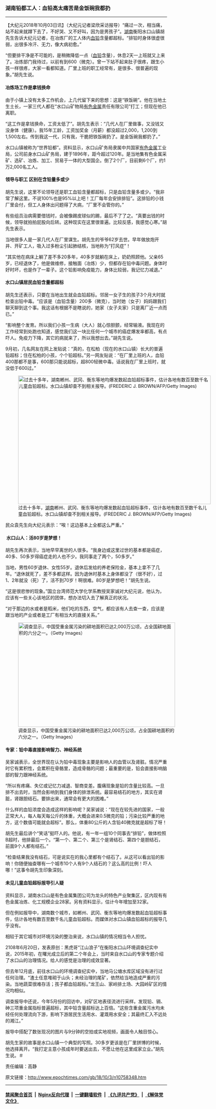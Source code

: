 ### 湖南铅都工人：血铅高太痛苦是金饭碗我都扔
------------------------

<p>【大纪元2018年10月03日讯】（大纪元记者梁欣采访报导）“痛过一次，相当痛，站不起来就蹲下去了，不好哭、又不好叫，因为是男孩子”。<a href="http://www.epochtimes.com/gb/tag/%E6%B9%96%E5%8D%97.html">湖南</a>衡阳水口山镇胡先生告诉大纪元记者，在冶炼厂的工人体内<a href="http://www.epochtimes.com/gb/tag/%E8%A1%80%E9%93%85.html">血铅</a>含量都超标。“排铅时身体很虚很弱，出很多冷汗、无力，像大病初愈。”</p>
<p>“但要排干净是不可能的，是稍微降低一点（<a href="http://www.epochtimes.com/gb/tag/%E8%A1%80%E9%93%85.html">血铅</a>含量），休息2天一上班就又上来了。冶炼部门我待过，以前有到600（微克）。曾一下站不起来肚子很疼，跟生小孩一样很疼，大家一看都知道。厂里上班的职工经常有，是很多、很普遍的现象。”胡先生说。</p>
<h4>冶炼场工作是拿钱换命</h4>
<p>由于小镇上没有太多工作机会，上几代留下来的思想：这是“铁饭碗”。他在当地土生土长，一家三代人都在“水口山矿物局<a href="http://www.epochtimes.com/gb/tag/%E6%9C%89%E8%89%B2%E9%87%91%E5%B1%9E.html">有色金属</a>责任有限公司”打工；但现在他已离职。</p>
<p>“这工作是拿钱换命，工资太低了”。胡先生表示：“几代人在厂里做事，又没钱又没身体（健康）。我15年工龄，工资加奖金（月薪）都没超过2,000，1,200到1,500左右。传到我这一代，只有我，干脆把铁饭碗扔了。是金饭碗我都扔了。”</p>
<p>水口山镇被称为“世界铅都”。资料显示，水口山矿务局隶属中共国家<a href="http://www.epochtimes.com/gb/tag/%E6%9C%89%E8%89%B2%E9%87%91%E5%B1%9E.html">有色金属</a>工业局，公司前身水口山矿务局，建于1896年，距今超过120年。是当地集有色金属采矿、选矿、冶炼、加工、贸易于一体的大型国企。倒了2个厂，目前剩6个厂，约1万2,000名工人。</p>
<h4>领导与职工 区别在含铅量多或少</h4>
<p>胡先生说，这里不论领导还是职工血铅含量都超标，只是血铅含量多或少。“我非常了解这里。不说100%也是95%以上吧！工厂每年会安排排铅”。这排铅的小钱厂里会付，但工人身体出问题得了大病，“厂里不会管你的。”</p>
<p>有些组员治病需要借钱时，会被像踢皮球似的踢，最后不了了之。“真要出钱的时候，领导就拍拍屁股向后转。这种现实在这里很普遍。比较反感，我感觉心寒。”胡先生表示。</p>
<p>当地很多人是一家几代人在厂里谋生。胡先生的爷爷62岁去世。早年做放炮开井、开矿工人，吸入过多粉尘引起肺结核，当地称为“打风症”！</p>
<p>“其实他在病床上躺了差不多20多年，40多岁就躺在床上，奶奶照顾他。父亲65岁，已经退休了，他是做维修，接触面（冶炼）少，但都存在铅中毒问题。身体时好时坏，也是作了一辈子。这个铅影响免疫能力，身体比较弱，我记忆力减退。”</p>
<h4>水口山镇居民血铅含量都超标</h4>
<p>胡先生还表示，只要在当地出生就会血铅超标。邻居一女子生的孩子3个月大时就检查出铅中毒。“应该是（血铅含量）200多（微克），当时她（女子）妈妈跟我们聊天聊到这个事。我这话有根据不是瞎说的，她家（女子夫家）只是离厂近一点而已。”</p>
<p>“影响整个发育。所以我们小孩一生病（大人）就心惊胆颤，经常输液。我现在的工作经常到处跑也知道，感觉我们这一块比任何一个城市的癌症爆发率都高，有点吓人。免疫力下降，其它的病就来了，所以我想出去。”胡先生说。</p>
<p>9月初，几名网友在网上发贴说：“真的，在松柏（现在的水口山镇）长大的普遍铅超标；住在松柏的小孩，个个铅超标。”另一网友贴说：“在厂里上班的人，血铅400那都不是事，600那只能说超标，超800轻微中毒。话说我在厂里上班时，就没低于600过。”</p>
<figure id="attachment_10758711" style="width: 600px" class="wp-caption aligncenter"><a href="http://i.epochtimes.com/assets/uploads/2018/10/GettyImages-90033324-600x400.jpg"><img class="size-large wp-image-10758711" src="http://i.epochtimes.com/assets/uploads/2018/10/GettyImages-90033324-600x400-600x400.jpg" alt="过去十多年，湖南郴州、武冈、衡东等地均爆发数起血铅超标事件，估计各地有数百至数千名儿童血铅超标。水口山镇却查不到相关报导。(FREDERIC J. BROWN/AFP/Getty Images)" width="600" height="400" /></a><figcaption class="wp-caption-text">过去十多年，<a href="http://www.epochtimes.com/gb/tag/%E6%B9%96%E5%8D%97.html">湖南</a>郴州、武冈、衡东等地均爆发数起血铅超标事件，估计各地有数百至数千名儿童血铅超标。水口山镇却查不到相关报导。(FREDERIC J. BROWN/AFP/Getty Images)</figcaption></figure>
<p>民众袁先生向大纪元表示：“唉！这边基本上全都这么严重。”</p>
<h4> 水口山人：活80岁是梦想！</h4>
<p>胡先生再次表示，当地早早离世的人很多。“我身边或这里过世的基本都是癌症，40多、50多岁得癌症走的人也不少。我同事走了两个，50多岁。”</p>
<p>当地，男性60岁退休、女性55岁。退休后发给的养老保险金，基本上拿不了几年。“退休就死了，差不多都这样。因为退休时基本上身体都没了（很不好），过1、2年就没（死）了，活不到70岁！啊很难。80岁是梦想吧！”胡先生说。</p>
<p>“这是很悲惨的现象。”国立台湾师范大学化学系教授吴家诚对大纪元说，他认为，应该有一些关心该地区的团体，想办法切入去了解真正的状况。</p>
<p>“对于那边的水或者是稻米，他们吃的东西，空气，都应该有人去查一查，应该是跟当地的产业或者是工厂有相当大的直接关系。”</p>
<figure id="attachment_10758732" style="width: 489px" class="wp-caption aligncenter"><a href="http://i.epochtimes.com/assets/uploads/2018/10/20140509-b2-1@489x325.jpg"><img class="size-full wp-image-10758732" src="http://i.epochtimes.com/assets/uploads/2018/10/20140509-b2-1@489x325.jpg" alt="调查显示，中国受重金属污染的耕地面积已达2,000万公顷，占全国耕地面积的六分之一。（Getty Images）" width="489" height="325" /></a><figcaption class="wp-caption-text">调查显示，中国受重金属污染的耕地面积已达2,000万公顷，占全国耕地面积的六分之一。（Getty Images）</figcaption></figure>
<h4>专家：铅中毒直接影响智力、神经系统</h4>
<p>吴家诚表示，全世界现在认为铅中毒现象主要是影响人的血管以及肾脏。情况严重时它有累积性，会累积在骨骼里，造成骨骼的问题；最重要的是，铅会直接影响脑部的智力跟神经系统。</p>
<p>“所以有疼痛、失亿或记忆力减退、智商变差。腹痛现象是铅的含量比较高。一旦排不出去时，当然会影响到我们身体的排泄系统。最容易结石的地方，其实在肾脏，肾跟胆结石。要排出来，通常会有更大的困难。”<em> </em></p>
<p>什么样的血铅浓度会造成这样的影响呢？吴家诚说：“现在在较先进的国家，一般正常大人，每人每天每公斤的体重，大概会进来0.5微克的铅；污染比较严重的地方，这个数值可能就会超标”。那么，体重80公斤的人含铅40微克就是超标了呀！</p>
<p>胡先生最后讲个“笑话”挺吓人的。他说，有一年一组10个同事去“排铅”，做体检照B超时，他排最后一个。“第一个、第二个、第三个是肾结石、第四个是胆结石，前面9个人都有结石。”</p>
<p>“检查结果我没有结石，可是说实在的我心里都有个结石了。从这可以看出铅的影响！你随便抽查哪有一个城市10个人有9个人结石的？这么高的比例！吓人哪！”这事令胡先生印象深刻。</p>
<h4>未见儿童血铅超标报导引人疑</h4>
<p>资料显示，湖南水口山是有色金属集团公司为龙头的特色产业聚集区，区内现有有色金属冶炼、化工规模企业28家。另有资料显示，估计今年增加至32家。</p>
<p>但在例如报导中，湖南数个城市，如郴州、武冈、衡东等地均爆发数起血铅超标事件，估计各地有数百至数千名儿童血铅超标。而媒体对水口山镇血铅超标的报导几乎没有。</p>
<p>相较于其它城市对环境污染的整治来说，水口山镇的情况相当令人担忧。</p>
<p>2108年6月20日，发表原创：黑虎哥“江山浪子”在衡阳水口山环境调查纪实中说，2015年初，在曙光成立后的第二个年会上，当时来自水口山的专家专题介绍了水口山的治理情况。给人的感觉是治理的成效显著。</p>
<p>但去年12月底，前往水口山的环境调查纪实中，当地马公塘水库区域没有进行过任何治理。“渣土任意堆砌于山头；未经治理的尾矿，依然给当地造成严重的污染。当地蔬菜很难存活；孩子都血铅超标。”龙王山、家岭排土场、大园岭矿区的情况均相似。</p>
<p>调查报导中还说，今年5月份的回访中，对矿区地表径流进行采样。发现铅、镉、砷三项重金属指标普遍超标，其中铅含量超标达上百倍。“这些含重金属污水均未经任何处理流向下游，影响下游居民生活用水、灌溉用水安全；其最终汇入不远处的湘江。”</p>
<p>报导中搭配了数张现况的图片与9分钟的空拍或实地视频，画面令人触目惊心。</p>
<p>胡先生家的故事是水口山镇一个典型的写照。30多岁更该是在厂里拼博的时候，他选择离开。“我打定主意小孩成年时要送出去，不愿让他在这里成家立业。”胡先生说。＃</p>
<p>责任编辑：高静</p>

原文链接：http://www.epochtimes.com/gb/18/10/3/n10758348.htm


------------------------
#### [禁闻聚合首页](https://github.com/gfw-breaker/banned-news/blob/master/README.md) &nbsp;|&nbsp; [Nginx反向代理](https://github.com/gfw-breaker/open-proxy/blob/master/README.md) &nbsp;|&nbsp; [一键翻墙软件](https://github.com/gfw-breaker/nogfw/blob/master/README.md) &nbsp;|&nbsp; [《九评共产党》](https://github.com/gfw-breaker/9ping.md/blob/master/README.md#九评之一评共产党是什么) &nbsp;|&nbsp; [《解体党文化》](https://github.com/gfw-breaker/jtdwh.md/blob/master/README.md#绪论)